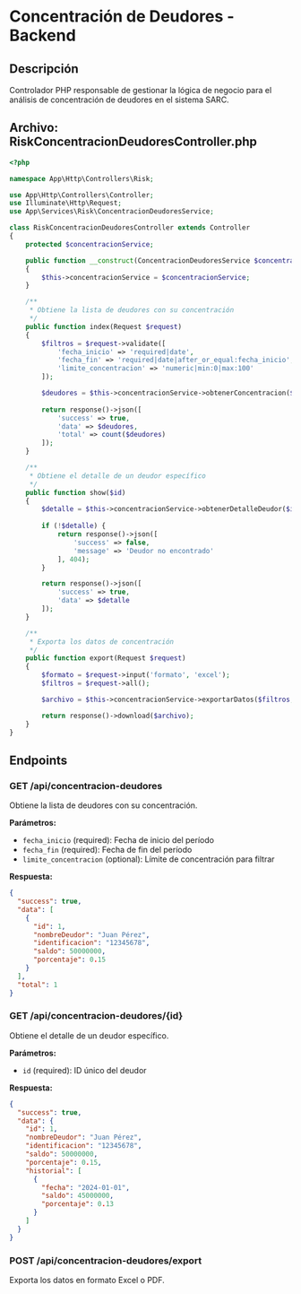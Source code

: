 # Concentración de Deudores - Backend

## Descripción

Controlador PHP responsable de gestionar la lógica de negocio para el análisis de concentración de deudores en el sistema SARC.

## Archivo: RiskConcentracionDeudoresController.php

```php
<?php

namespace App\Http\Controllers\Risk;

use App\Http\Controllers\Controller;
use Illuminate\Http\Request;
use App\Services\Risk\ConcentracionDeudoresService;

class RiskConcentracionDeudoresController extends Controller
{
    protected $concentracionService;

    public function __construct(ConcentracionDeudoresService $concentracionService)
    {
        $this->concentracionService = $concentracionService;
    }

    /**
     * Obtiene la lista de deudores con su concentración
     */
    public function index(Request $request)
    {
        $filtros = $request->validate([
            'fecha_inicio' => 'required|date',
            'fecha_fin' => 'required|date|after_or_equal:fecha_inicio',
            'limite_concentracion' => 'numeric|min:0|max:100'
        ]);

        $deudores = $this->concentracionService->obtenerConcentracion($filtros);
        
        return response()->json([
            'success' => true,
            'data' => $deudores,
            'total' => count($deudores)
        ]);
    }

    /**
     * Obtiene el detalle de un deudor específico
     */
    public function show($id)
    {
        $detalle = $this->concentracionService->obtenerDetalleDeudor($id);
        
        if (!$detalle) {
            return response()->json([
                'success' => false,
                'message' => 'Deudor no encontrado'
            ], 404);
        }

        return response()->json([
            'success' => true,
            'data' => $detalle
        ]);
    }

    /**
     * Exporta los datos de concentración
     */
    public function export(Request $request)
    {
        $formato = $request->input('formato', 'excel');
        $filtros = $request->all();

        $archivo = $this->concentracionService->exportarDatos($filtros, $formato);

        return response()->download($archivo);
    }
}
```

## Endpoints

### GET /api/concentracion-deudores
Obtiene la lista de deudores con su concentración.

**Parámetros:**
- `fecha_inicio` (required): Fecha de inicio del período
- `fecha_fin` (required): Fecha de fin del período  
- `limite_concentracion` (optional): Límite de concentración para filtrar

**Respuesta:**
```json
{
  "success": true,
  "data": [
    {
      "id": 1,
      "nombreDeudor": "Juan Pérez",
      "identificacion": "12345678",
      "saldo": 50000000,
      "porcentaje": 0.15
    }
  ],
  "total": 1
}
```

### GET /api/concentracion-deudores/\{id\}
Obtiene el detalle de un deudor específico.

**Parámetros:**
- `id` (required): ID único del deudor

**Respuesta:**
```json
{
  "success": true,
  "data": {
    "id": 1,
    "nombreDeudor": "Juan Pérez",
    "identificacion": "12345678",
    "saldo": 50000000,
    "porcentaje": 0.15,
    "historial": [
      {
        "fecha": "2024-01-01",
        "saldo": 45000000,
        "porcentaje": 0.13
      }
    ]
  }
}
```

### POST /api/concentracion-deudores/export
Exporta los datos en formato Excel o PDF.